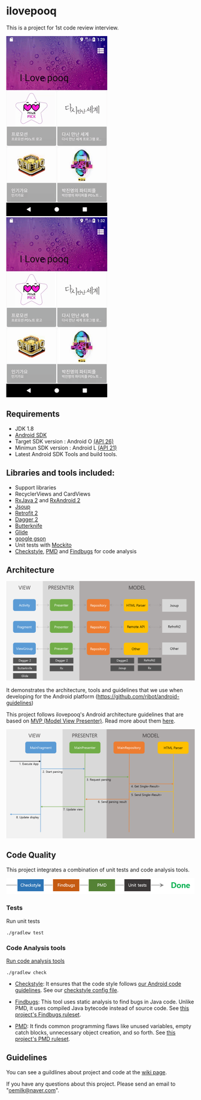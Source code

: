 
ilovepooq
====================

This is a project for 1st code review interview.

![alt tag](https://github.com/oemilk/images/blob/master/ilovepooq_screenshot_01.gif)
![alt tag](https://github.com/oemilk/images/blob/master/ilovepooq_screenshot_02.gif)

## Requirements

- JDK 1.8
- [Android SDK](http://developer.android.com/sdk/index.html)
- Target SDK version : Android O [(API 26) ](http://developer.android.com/tools/revisions/platforms.html)
- Minimun SDK version : Android L [(API 21)](http://developer.android.com/tools/revisions/platforms.html)
- Latest Android SDK Tools and build tools.

## Libraries and tools included:

- Support libraries
- RecyclerViews and CardViews
- [RxJava 2](https://github.com/ReactiveX/RxJava) and [RxAndroid 2](https://github.com/ReactiveX/RxAndroid)
- [Jsoup](https://jsoup.org/)
- [Retrofit 2](http://square.github.io/retrofit/)
- [Dagger 2](http://google.github.io/dagger/)
- [Butterknife](https://github.com/JakeWharton/butterknife)
- [Glide](https://github.com/bumptech/glide)
- [google gson](https://github.com/google/gson)
- Unit tests with [Mockito](http://mockito.org/)
- [Checkstyle](http://checkstyle.sourceforge.net/), [PMD](https://pmd.github.io/) and [Findbugs](http://findbugs.sourceforge.net/) for code analysis

## Architecture

![](https://github.com/oemilk/images/blob/master/ilovepooq_mvp.png)

It demonstrates the architecture, tools and guidelines that we use when developing for the Android platform (https://github.com/ribot/android-guidelines)

This project follows ilovepooq's Android architecture guidelines that are based on [MVP (Model View Presenter)](https://en.wikipedia.org/wiki/Model%E2%80%93view%E2%80%93presenter). Read more about them [here](https://github.com/googlesamples/android-architecture).

![](https://github.com/oemilk/images/blob/master/ilovepooq_mvp_logic.png)

## Code Quality

This project integrates a combination of unit tests and code analysis tools.

![](https://github.com/oemilk/images/blob/master/ilovepooq_code%20quality.png)

### Tests

Run unit tests

```
./gradlew test
```

### Code Analysis tools

[Run code analysis tools](https://github.com/oemilk/ilovepooq/wiki/3.-Check-Code-qualities#33-run-code-analysis-tools)

```
./gradlew check
```

* [Checkstyle](https://github.com/oemilk/ilovepooq/wiki/3.-Check-Code-qualities#321-checkstyle): It ensures that the code style follows [our Android code guidelines](https://github.com/oemilk/ilovepooq/wiki/2.-Code-guidelines). See our [checkstyle config file](https://github.com/oemilk/ilovepooq/blob/master/Ilovepooq/config/quality/checkstyle/checkstyle-config.xml).

* [Findbugs](https://github.com/oemilk/ilovepooq/wiki/3.-Check-Code-qualities#322-findbugs): This tool uses static analysis to find bugs in Java code. Unlike PMD, it uses compiled Java bytecode instead of source code. See [this project's Findbugs ruleset](https://github.com/oemilk/ilovepooq/blob/master/Ilovepooq/config/quality/findbugs/android-exclude-filter.xml).

* [PMD](https://github.com/oemilk/ilovepooq/wiki/3.-Check-Code-qualities#323-pmd): It finds common programming flaws like unused variables, empty catch blocks, unnecessary object creation, and so forth. See [this project's PMD ruleset](https://github.com/oemilk/ilovepooq/blob/master/Ilovepooq/config/quality/pmd/pmd-ruleset.xml).

## Guidelines

You can see a guildlines about project and code at the [wiki page](https://github.com/oemilk/ilovepooq/wiki).

If you have any questions about this project.
Please send an email to "oemilk@naver.com".

[SBS PD Note]: http://w3.sbs.co.kr/pdNote/pdNoteProgram.do?pdnote_div=p_program
